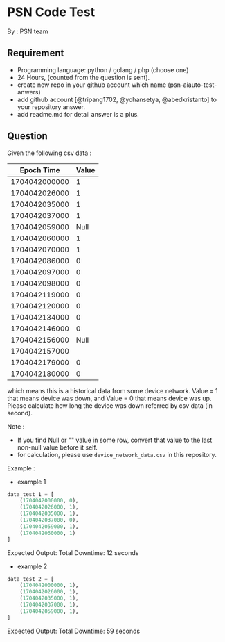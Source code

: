 # PSN Code Test 
By : PSN team

## Requirement 

- Programming language: python / golang / php (choose one)
- 24 Hours, (counted from the question is sent).
- create new repo in your github account which name (psn-aiauto-test-anwers)
- add github account [@tripang1702, @yohansetya, @abedkristanto] to your repository answer.
- add readme.md for detail answer is a plus.

## Question
Given the following csv data :

| Epoch Time | Value |
| --- | --- |
1704042000000|1
1704042026000|1
1704042035000|1
1704042037000|1
1704042059000|Null
1704042060000|1
1704042070000|1
1704042086000|0
1704042097000|0
1704042098000|0
1704042119000|0
1704042120000|0
1704042134000|0
1704042146000|0
1704042156000|Null
1704042157000|
1704042179000|0
1704042180000|0

which means this is a historical data from some device network. Value = 1 that means device was down, and Value = 0 that means device was up. Please calculate how long the device was down referred by csv data (in second).

Note :
- If you find Null or "" value in some row, convert that value to the last non-null value before it self.  
- for calculation, please use `device_network_data.csv` in this repository.

Example :
- example 1 

```python 
data_test_1 = [
    (1704042000000, 0),
    (1704042026000, 1),
    (1704042035000, 1),
    (1704042037000, 0),
    (1704042059000, 1),
    (1704042060000, 1)
]
```

Expected Output:
Total Downtime: 12 seconds

- example 2 
```python
data_test_2 = [
    (1704042000000, 1),
    (1704042026000, 1),
    (1704042035000, 1),
    (1704042037000, 1),
    (1704042059000, 1),
]
```

Expected Output:
Total Downtime: 59 seconds
